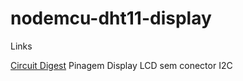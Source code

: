 # nodemcu-dht11-display








Links

[Circuit Digest](https://circuitdigest.com/microcontroller-projects/interfacing-lcd-with-nodemcu) Pinagem Display LCD sem conector I2C